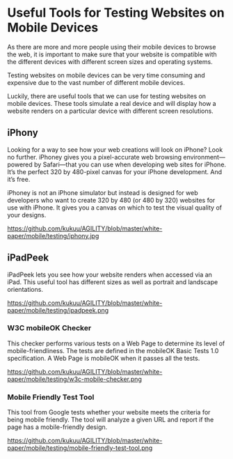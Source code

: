 
# Useful Tools for Testing Websites on Mobile Devices


As there are more and more people using their mobile devices to browse the web, it is important to make sure that your website is compatible with the different devices with different screen sizes and operating systems.

Testing websites on mobile devices can be very time consuming and expensive due to the vast number of different mobile devices.

Luckily, there are useful tools that we can use for testing websites on mobile devices. These tools simulate a real device and will display how a website renders on a particular device with different screen resolutions.

## iPhony

Looking for a way to see how your web creations will look on iPhone? Look no further. iPhoney gives you a pixel-accurate web browsing environment—powered by Safari—that you can use when developing web sites for iPhone. It’s the perfect 320 by 480-pixel canvas for your iPhone development. And it’s free.

iPhoney is not an iPhone simulator but instead is designed for web developers who want to create 320 by 480 (or 480 by 320) websites for use with iPhone. It gives you a canvas on which to test the visual quality of your designs.

https://github.com/kukuu/AGILITY/blob/master/white-paper/mobile/testing/iphony.jpg

## iPadPeek

iPadPeek lets you see how your website renders when accessed via an iPad. This useful tool has different sizes as well as portrait and landscape orientations.

https://github.com/kukuu/AGILITY/blob/master/white-paper/mobile/testing/ipadpeek.png

### W3C mobileOK Checker

This checker performs various tests on a Web Page to determine its level of mobile-friendliness. The tests are defined in the mobileOK Basic Tests 1.0 specification. A Web Page is mobileOK when it passes all the tests.

https://github.com/kukuu/AGILITY/blob/master/white-paper/mobile/testing/w3c-mobile-checker.png


### Mobile Friendly Test Tool

This tool from Google tests whether your website meets the criteria for being mobile friendly. The tool will analyze a given URL and report if the page has a mobile-friendly design.

https://github.com/kukuu/AGILITY/blob/master/white-paper/mobile/testing/mobile-friendly-test-tool.png



